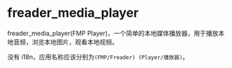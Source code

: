 # freader_media_player

freader_media_player(FMP Player)，一个简单的本地媒体播放器，用于播放本地音频，浏览本地图片，观看本地视频。

没有 i18n，应用名称应该分别为`(FMP/Freader) (Player/播放器)`。
